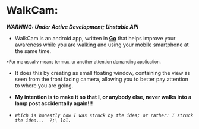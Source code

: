 # WalkCam:
***WARNING: Under Active Development; Unstable API***

- WalkCam is an android app, written in [__Go__] that helps improve your awareness while you are walking and using your mobile smartphone at the same time.

<sup> *For me usually means termux, or another attention demanding application. </sup>
- It does this by creating as small floating window, containing the view as seen
from the front facing camera, allowing you to better pay attention to where you are going.

- **My intention is to make it so that I, or anybody else, never walks into a lamp post accidentally again!!!**

- _*`Which is honestly how I was struck by the idea; or rather: I struck the idea...  ?;\ lol.`*_

    [__Go__]: https://golang.org

